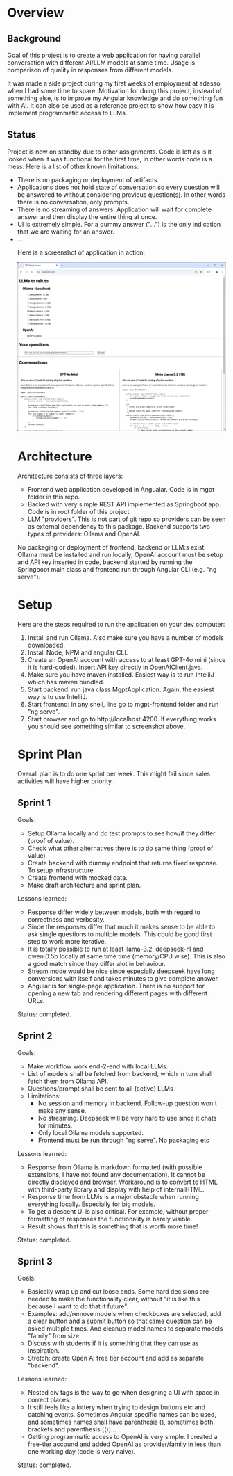 # Overview

## Background

Goal of this project is to create a web application for having parallel conversation with different
AI/LLM models at same time. Usage is comparison of quality in responses from different models.

It was made a side project during my first weeks of employment at adesso when I had some time to 
spare. Motivation for doing this project, instead  of something else, is to improve my Angular
knowledge and do something fun with AI. It can also be used as a reference project to show
how easy it is implement programmatic access to LLMs.

## Status

Project is now on standby due to other assignments. Code is left as is it looked when it was 
functional for the first time, in other words code is a mess. Here is a list of other known 
limitations: <ul>
    <li>There is no packaging or deployment of artifacts.</li>
    <li>Applications does not hold state of conversation so every question will be answered to 
        without considering
        previous question(s). In other words there is no conversation, only prompts.
    <li>There is no streaming of answers. Application will wait for complete answer and then 
        display the entire thing at once.
    <li>UI is extremely simple. For a dummy answer ("...") is the only indication that we are 
        waiting for an answer.</li>
    <li>...</li>
<ul></ul>

Here is a screenshot of application in action:

![img.png](img.png)

# Architecture

Architecture consists of three layers:
<ul>
    <li>Frontend web application developed in Angualar. Code is in mgpt folder in this repo.</li>
    <li>Backed with very simple REST API implemented as Springboot app. Code is in root folder of this project.</li>
    <li>LLM "providers". This is not part of git repo so providers can be seen as external dependency to this package.
        Backend supports two types of providers: Ollama and OpenAI.</li>
</ul>

No packaging or deployment of frontend, backend or LLM:s exist. Ollama must be installed and run locally, 
OpenAI account must be setup and API key inserted in code, backend started by running the Springboot 
main class and frontend run through Angular CLI (e.g. "ng serve").

# Setup

Here are the steps required to run the application on your dev computer:
<ol>
    <li>Install and run Ollama. Also make sure you have a number of models downloaded.</li>
    <li>Install Node, NPM and angular CLI.</li>
    <li>Create an OpenAI account with access to at least GPT-4o mini (since it is hard-coded). 
        Insert API key directly in OpenAIClient.java.</li>
    <li>Make sure you have maven installed. Easiest way is to run IntelliJ which has maven bundled.</li>
    <li>Start backend: run java class MgptApplication. Again, the easiest way is to use IntelliJ.</li>
    <li>Start frontend: in any shell, line go to mgpt-frontend folder and run "ng serve".</li>
    <li>Start browser and go to http://localhost:4200. If everything works you should see something 
        similar to screenshot above.</li>
</ol>

# Sprint Plan

Overall plan is to do one sprint per week. This might fail since sales activities will have higher priority.

## Sprint 1

Goals:
<ul>
    <li>Setup Ollama locally and do test prompts to see how/if they differ (proof of value).</li>
    <li>Check what other alternatives there is to do same thing (proof of value)</li>
    <li>Create backend with dummy endpoint that returns fixed response. To setup infrastructure.</li>
    <li>Create frontend with mocked data.</li>
    <li>Make draft architecture and sprint plan.</li>
</ul>

Lessons learned:
<ul>
    <li>Response differ widely between models, both with regard to correctness and verbosity.</li>
    <li>Since the responses differ that much it makes sense to be able to ask single questions to 
        multiple models. This could be good first step to work more iterative.</li>
    <li>It is totally possible to run at least llama-3.2, deepseek-r1 and qwen:0.5b locally at same 
        time time (memory/CPU wise). This is also a good match since they differ alot in behaviour.</li>
    <li>Stream mode would be nice since especially deepseek have long conversions with itself 
        and takes minutes to give complete answer.</li>
    <li>Angular is for single-page application. There is no support for opening a new tab and rendering
        different pages with different URLs.</li>
</ul>

Status: completed.

## Sprint 2

Goals:
<ul>
    <li>Make workflow work end-2-end with local LLMs.</li>
    <li>List of models shall be fetched from backend, which in turn shall fetch them from Ollama API.</li>
    <li>Questions/prompt shall be sent to all (active) LLMs </li>
    <li>Limitations:<ul>
        <li>No session and memory in backend. Follow-up question won't make any sense.</li>
        <li>No streaming. Deepseek will be very hard to use since it chats for minutes.</li>
        <li>Only local Ollama models supported.</li>
        <li>Frontend must be run through "ng serve". No packaging etc</li>
    </ul>
</ul>

Lessons learned:
<ul>
    <li>Response from Ollama is markdown formatted (with possible extensions, I have not found any 
        documentation). It cannot be directly displayed and browser. Workaround is to convert to
        HTML with third-party library and display with help of internalHTML.</li>
    <li>Response time from LLMs is a major obstacle when running everything locally. Especially
        for big models.</li>
    <li>To get a descent UI is also critical. For example, without proper formatting of responses 
        the functionality is barely visible.</li>
    <li>Result shows that this is something that is worth more time!</li>
</ul>

Status: completed.

## Sprint 3

Goals:
<ul>
    <li>Basically wrap up and cut loose ends. Some hard decisions are needed to make the
        functionality clear, without "it is like this because I want to do that it future".</li>
    <li>Examples: add/remove models when checkboxes are selected, add a clear button and a
        submit button so that same question can be asked multiple times. And cleanup model
        names to separate models "family" from size.</li>
    <li>Discuss with students if it is something that they can use as inspiration.</li>
    <li>Stretch: create Open AI free tier account and add as separate "backend".</li>
</ul>

Lessons learned:
<ul>
    <li>Nested div tags is the way to go when designing a UI with space in correct places.</li>
    <li>It still feels like a lottery when trying to design buttons etc and catching events.
        Sometimes Angular specific names can be used, and sometimes names shall have 
        parenthesis (), sometimes both brackets and parenthesis [()]...</li>
    <li>Getting programmatic access to OpenAI is very simple. I created a free-tier accound
        and added OpenAI as provider/family in less than one working day (code is very naive).</li>
</ul>

Status: completed.

